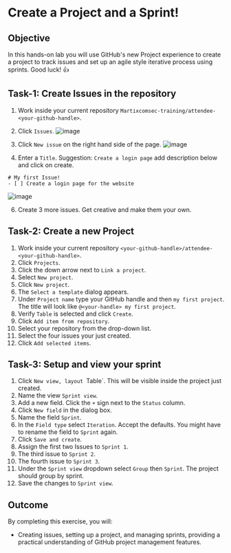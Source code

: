 # Create a Project and a Sprint!

## Objective
In this hands-on lab you will use GitHub's new Project experience to create a project to track issues and set up an agile style iterative process using sprints. Good luck! 👍

## Task-1: Create Issues in the repository
1. Work inside your current repository `Martixcomsec-training/attendee-<your-github-handle>`.
2. Click `Issues`.
![image](https://github.com/user-attachments/assets/743c5385-3b6c-45ce-97c2-d0a8e4271c77)

3. Click `New issue` on the right hand side of the page.
  ![image](https://github.com/user-attachments/assets/71cbf7ca-4500-4546-9f21-3ec84b302811)

4. Enter a `Title`. Suggestion: `Create a login page` add description below and click on create.
```
# My first Issue! 
- [ ] Create a login page for the website

```
![image](https://github.com/user-attachments/assets/71c91cff-3642-4966-80b2-2122665c27c0)

6. Create 3 more issues. Get creative and make them your own.

## Task-2: Create a new Project
1. Work inside your current repository `<your-github-handle>/attendee-<your-github-handle>`.
2. Click `Projects`.
3. Click the down arrow next to `Link a project`.
4. Select `New project`.
5. Click `New project`.
6. The `Select a template` dialog appears. 
7. Under `Project name` type your GitHub handle and then `my first project`. The title will look like `@<your-handle> my first project`.
8. Verify `Table` is selected and click `Create`.
9. Click `Add item from repository`.
10. Select your repository from the drop-down list.
11. Select the four issues your just created.
12. Click `Add selected items`.

## Task-3: Setup and view your sprint
1. Click `New view, layout `Table`. This will be visible inside the project just created.
2. Name the view `Sprint view`.
3. Add a new field. Click the `+` sign next to the `Status` column.
4. Click `New field` in the dialog box.
5. Name the field `Sprint`.
6. In the `Field type` select `Iteration`. Accept the defaults. You might have to rename the field to `Sprint` again.
7. Click `Save and create`.
8. Assign the first two Issues to `Sprint 1`.
9. The third issue to `Sprint 2`.
10. The fourth issue to `Sprint 3`.
11. Under the `Sprint view` dropdown select `Group` then `Sprint`. The project should group by sprint.
12. Save the changes to `Sprint view`.

## Outcome
By completing this exercise, you will:
- Creating issues, setting up a project, and managing sprints, providing a practical understanding of GitHub project management features.
